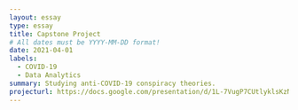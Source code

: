 ```yaml
---
layout: essay
type: essay
title: Capstone Project
# All dates must be YYYY-MM-DD format!
date: 2021-04-01
labels:
  - COVID-19
  - Data Analytics
summary: Studying anti-COVID-19 conspiracy theories.
projecturl: https://docs.google.com/presentation/d/1L-7VugP7CUtlyklsKzNSQpAVZH_O8PUCxPUr8NC_sqk/edit?usp=sharing
---
```


